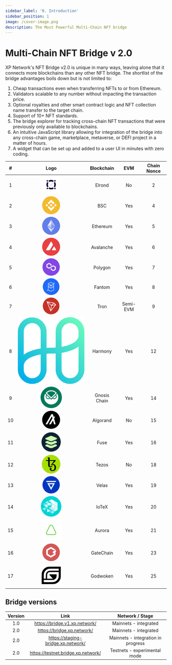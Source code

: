 ```yaml
---
sidebar_label: '0. Introduction'
sidebar_position: 1
image: /cover-image.png
description: The Most Powerful Multi-Chain NFT bridge
---
```


# Multi-Chain NFT Bridge v 2.0

XP Network's NFT Bridge v2.0 is unique in many ways, leaving alone that it connects more blockchains than any other NFT bridge. The shortlist of the bridge advantages boils down but is not limited to:

1. Cheap transactions even when transferring NFTs to or from Ethereum.
2. Validators scalable to any number without impacting the transaction price.
3. Optional royalties and other smart contract logic and NFT collection name transfer to the target chain.
4. Support of 10+ NFT standards.
5. The bridge explorer for tracking cross-chain NFT transactions that were previously only available to blockchains.
6. An intuitive JavaScript library allowing for integration of the bridge into any cross-chain game, marketplace, metaverse, or DEFI project in a matter of hours.
7. A widget that can be set up and added to a user UI in minutes with zero coding.

|#|Logo| Blockchain | EVM | Chain Nonce|
|:-:|:-:|:-:|:-:|:-:|
| 1 |![Elrond](../../static/assets/chain/Elrond.svg) |Elrond| No|2|
| 2  |![BSC](../../static/assets/chain/Binance.svg) |BSC| Yes|4|
| 3 |![Ethereum](../../static/assets/chain/Etherium.svg) |Ethereum| Yes|5|
| 4 |![Avalanche](../../static/assets/chain/Avalanche.svg) |Avalanche| Yes|6|
| 5 |![Polygon](../../static/assets/chain/Polygon.svg) |Polygon| Yes|7|
| 6 |![Fantom](../../static/assets/chain/Fantom.svg) |Fantom| Yes|8|
| 7 |![Tron](../../static/assets/chain/Tron.svg) |Tron | Semi-EVM|9|
| 8 |![Harmony](../../static/assets/chain/harmony.svg) |Harmony| Yes|12|
| 9| ![Gnosis](../../static/assets/chain/Gnosis.svg) | Gnosis Chain| Yes|14|
| 10 |![Algorand](../../static/assets/chain/Algarand.svg) |Algorand| No|15|
| 11  |![Fuse](../../static/assets/chain/Fuse.svg) | Fuse| Yes|16|
| 12 |![Tezos](../../static/assets/chain/Tezos.svg) |Tezos| No|18|
| 13  |![Velas](../../static/assets/chain/velas.svg) | Velas| Yes|19|
| 14  |![IoTeX](../../static/assets/chain/iotx.svg) | IoTeX| Yes|20|
| 15  |![Aurora](../../static/assets/chain/aurora.svg) | Aurora| Yes|21|
| 16  |![GateChain](../../static/assets/chain/GateChain.svg) | GateChain| Yes|23|
| 17  |![Godwoken](../../static/assets/chain/godwoken.svg) | Godwoken| Yes|25|

<!--  -->

## Bridge versions

|Version | Link| Network / Stage|
|:-:|:-:|:-:|
| 1.0 | https://bridge.v1.xp.network/| Mainnets - integrated|
| 2.0 | https://bridge.xp.network/|Mainnets - integrated|
| 2.0 | https://staging-bridge.xp.network/|Mainnets - integration in progress|
| 2.0 | https://testnet.bridge.xp.network/|Testnets - experimental mode|
